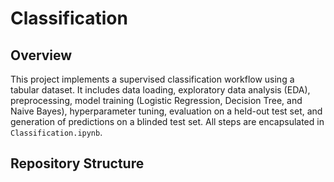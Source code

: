 # Classification

## Overview

This project implements a supervised classification workflow using a tabular dataset. It includes data loading, exploratory data analysis (EDA), preprocessing, model training (Logistic Regression, Decision Tree, and Naive Bayes), hyperparameter tuning, evaluation on a held-out test set, and generation of predictions on a blinded test set. All steps are encapsulated in `Classification.ipynb`.

## Repository Structure

